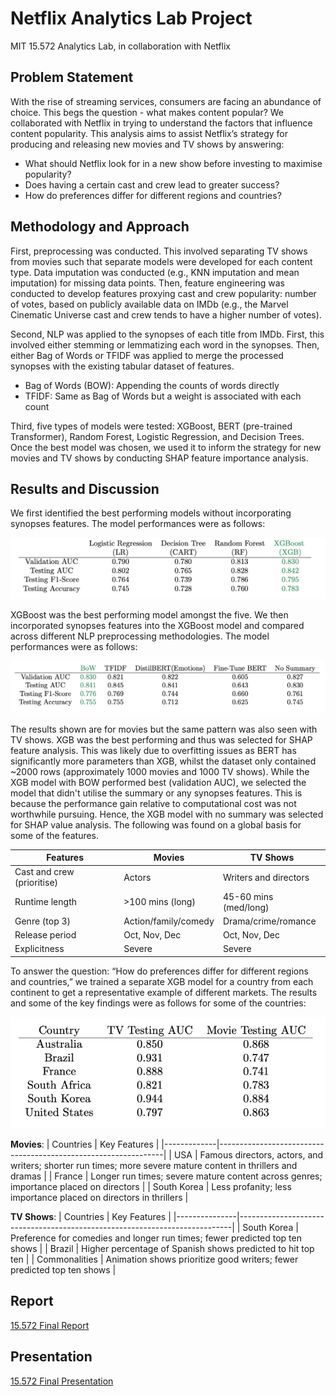 # Netflix Analytics Lab Project
MIT 15.572 Analytics Lab, in collaboration with Netflix

## Problem Statement
With the rise of streaming services, consumers are facing an abundance of choice. This begs the question - what makes content popular? We collaborated with Netflix in trying to understand the factors that influence content popularity. This analysis aims to assist Netflix’s strategy for producing and releasing new movies and TV shows by answering:
- What should Netflix look for in a new show before investing to maximise popularity? 
- Does having a certain cast and crew lead to greater success?
- How do preferences differ for different regions and countries?

## Methodology and Approach
First, preprocessing was conducted. This involved separating TV shows from movies such that separate models were developed for each content type. Data imputation was conducted (e.g., KNN imputation and mean imputation) for missing data points. Then, feature engineering was conducted to develop features proxying cast and crew popularity: number of votes, based on publicly available data on IMDb (e.g., the Marvel Cinematic Universe cast and crew tends to have a higher number of votes).

Second, NLP was applied to the synopses of each title from IMDb. First, this involved either stemming or lemmatizing each word in the synopses. Then, either Bag of Words or TFIDF was applied to merge the processed synopses with the existing tabular dataset of features.
- Bag of Words (BOW): Appending the counts of words directly
- TFIDF: Same as Bag of Words but a weight is associated with each count

Third, five types of models were tested: XGBoost, BERT (pre-trained Transformer), Random Forest, Logistic Regression, and Decision Trees. Once the best model was chosen, we used it to inform the strategy for new movies and TV shows by conducting SHAP feature importance analysis.

## Results and Discussion
We first identified the best performing models without incorporating synopses features. The model performances were as follows:

![Model Performances w/o Synopses](./model-performances-movies.png)

XGBoost was the best performing model amongst the five. We then incorporated synopses features into the XGBoost model and compared across different NLP preprocessing methodologies. The model performances were as follows:

![Model Performances w/ Synopses](./model-performances-synopses.png)

The results shown are for movies but the same pattern was also seen with TV shows. XGB was the best performing and thus was selected for SHAP feature analysis. This was likely due to overfitting issues as BERT has significantly more parameters than XGB, whilst the dataset only contained ~2000 rows (approximately 1000 movies and 1000 TV shows). While the XGB model with BOW performed best (validation AUC), we selected the model that didn't utilise the summary or any synopses features. This is because the performance gain relative to computational cost was not worthwhile pursuing. Hence, the XGB model with no summary was selected for SHAP value analysis. The following was found on a global basis for some of the features.

| Features          | Movies             | TV Shows             |
|-------------------|--------------------|----------------------|
| Cast and crew (prioritise)    | Actors             | Writers and directors|
| Runtime length    | >100 mins (long)   | 45-60 mins (med/long)|
| Genre (top 3)     | Action/family/comedy| Drama/crime/romance |
| Release period    | Oct, Nov, Dec      | Oct, Nov, Dec        |
| Explicitness      | Severe             | Severe               |

To answer the question: “How do preferences differ for different regions and countries,” we trained a separate XGB model for a country from each continent to get a representative example of different markets. The results and some of the key findings were as follows for some of the countries:

![Country XGB Performances](./model-performances-countries.png)

**Movies**:
| Countries   | Key Features                                                   |
|-------------|----------------------------------------------------------------|
| USA         | Famous directors, actors, and writers; shorter run times; more severe mature content in thrillers and dramas |
| France      | Longer run times; severe mature content across genres; importance placed on directors |
| South Korea | Less profanity; less importance placed on directors in thrillers |

**TV Shows**:
| Countries     | Key Features                                                               |
|---------------|----------------------------------------------------------------------------|
| South Korea   | Preference for comedies and longer run times; fewer predicted top ten shows |
| Brazil        | Higher percentage of Spanish shows predicted to hit top ten                 |
| Commonalities | Animation shows prioritize good writers; fewer predicted top ten shows      |

## Report
[15.572 Final Report](./netflix-alab-report.pdf)

## Presentation
[15.572 Final Presentation](./netflix-alab-final-ppt.pdf)






